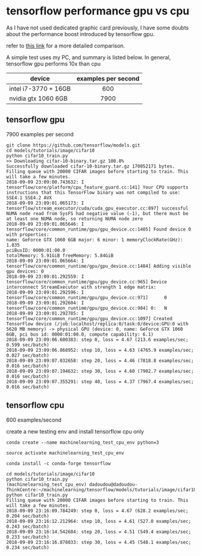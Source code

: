 # tensorflow performance gpu vs cpu
As I have not used dedicated graphic card previously, I have some doubts about the performance boost introduced by tensorflow gpu.

refer to [this link](https://medium.com/@andriylazorenko/tensorflow-performance-test-cpu-vs-gpu-79fcd39170c) for a more detailed comparison.

A simple test uses my PC, and summary is listed below. In general, tensorflow gpu performs 10x than cpu

|device| examples per second|
| ------------- |:-------------:|
|intel i7-3770 + 16GB| 600|
|nvidia gtx 1060 6GB| 7900|

## tensorflow gpu
7900 examples per second

```
git clone https://github.com/tensorflow/models.git
cd models/tutorials/image/cifar10
python cifar10_train.py
>> Downloading cifar-10-binary.tar.gz 100.0%
Successfully downloaded cifar-10-binary.tar.gz 170052171 bytes.
Filling queue with 20000 CIFAR images before starting to train. This will take a few minutes.
2018-09-09 23:09:00.743632: I tensorflow/core/platform/cpu_feature_guard.cc:141] Your CPU supports instructions that this TensorFlow binary was not compiled to use: SSE4.1 SSE4.2 AVX
2018-09-09 23:09:01.065173: I tensorflow/stream_executor/cuda/cuda_gpu_executor.cc:897] successful NUMA node read from SysFS had negative value (-1), but there must be at least one NUMA node, so returning NUMA node zero
2018-09-09 23:09:01.065646: I tensorflow/core/common_runtime/gpu/gpu_device.cc:1405] Found device 0 with properties:
name: GeForce GTX 1060 6GB major: 6 minor: 1 memoryClockRate(GHz): 1.835
pciBusID: 0000:01:00.0
totalMemory: 5.91GiB freeMemory: 5.84GiB
2018-09-09 23:09:01.065664: I tensorflow/core/common_runtime/gpu/gpu_device.cc:1484] Adding visible gpu devices: 0
2018-09-09 23:09:01.292559: I tensorflow/core/common_runtime/gpu/gpu_device.cc:965] Device interconnect StreamExecutor with strength 1 edge matrix:
2018-09-09 23:09:01.292596: I tensorflow/core/common_runtime/gpu/gpu_device.cc:971]      0
2018-09-09 23:09:01.292604: I tensorflow/core/common_runtime/gpu/gpu_device.cc:984] 0:   N
2018-09-09 23:09:01.292785: I tensorflow/core/common_runtime/gpu/gpu_device.cc:1097] Created TensorFlow device (/job:localhost/replica:0/task:0/device:GPU:0 with 5620 MB memory) -> physical GPU (device: 0, name: GeForce GTX 1060 6GB, pci bus id: 0000:01:00.0, compute capability: 6.1)
2018-09-09 23:09:06.600383: step 0, loss = 4.67 (213.6 examples/sec; 0.599 sec/batch)
2018-09-09 23:09:06.868952: step 10, loss = 4.63 (4765.9 examples/sec; 0.027 sec/batch)
2018-09-09 23:09:07.032658: step 20, loss = 4.46 (7818.8 examples/sec; 0.016 sec/batch)
2018-09-09 23:09:07.194632: step 30, loss = 4.60 (7902.7 examples/sec; 0.016 sec/batch)
2018-09-09 23:09:07.355291: step 40, loss = 4.37 (7967.4 examples/sec; 0.016 sec/batch)
```

## tensorflow cpu

600 examples/second

create a new testing env and install tensorflow cpu only

```
conda create --name machinelearning_test_cpu_env python=3

source activate machinelearning_test_cpu_env

conda install -c conda-forge tensorflow 

cd models/tutorials/image/cifar10
python cifar10_train.py
(machinelearning_test_cpu_env) dadoudou@dadoudou-ThinkCentre:~/machinelearning/tensorflow/models/tutorials/image/cifar10$ python cifar10_train.py
Filling queue with 20000 CIFAR images before starting to train. This will take a few minutes.
2018-09-09 23:16:09.784249: step 0, loss = 4.67 (628.2 examples/sec; 0.204 sec/batch)
2018-09-09 23:16:12.212964: step 10, loss = 4.61 (527.0 examples/sec; 0.243 sec/batch)
2018-09-09 23:16:14.542684: step 20, loss = 4.51 (549.4 examples/sec; 0.233 sec/batch)
2018-09-09 23:16:16.878033: step 30, loss = 4.45 (548.1 examples/sec; 0.234 sec/batch)
```